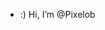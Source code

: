 - :) Hi, I’m @Pixelob

<!---
Pixelob/Pixelob is a ✨ special ✨ repository because its `README.md` (this file) appears on your GitHub profile.
You can click the Preview link to take a look at your changes.
--->
